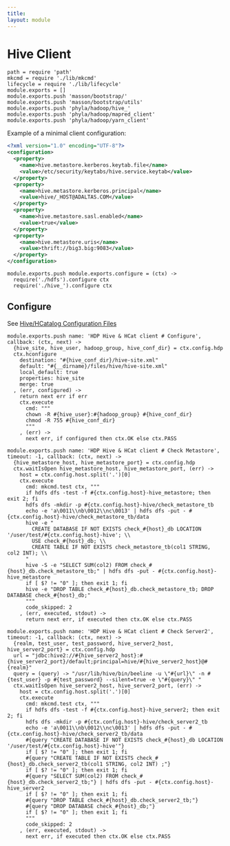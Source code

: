 ```yaml
---
title: 
layout: module
---
```


# Hive Client

    path = require 'path'
    mkcmd = require './lib/mkcmd'
    lifecycle = require './lib/lifecycle'
    module.exports = []
    module.exports.push 'masson/bootstrap/'
    module.exports.push 'masson/bootstrap/utils'
    module.exports.push 'phyla/hadoop/hive_'
    module.exports.push 'phyla/hadoop/mapred_client'
    module.exports.push 'phyla/hadoop/yarn_client'

Example of a minimal client configuration:
```xml
<?xml version="1.0" encoding="UTF-8"?>
<configuration>
  <property>
    <name>hive.metastore.kerberos.keytab.file</name>
    <value>/etc/security/keytabs/hive.service.keytab</value>
  </property>
  <property>
    <name>hive.metastore.kerberos.principal</name>
    <value>hive/_HOST@ADALTAS.COM</value>
  </property>
  <property>
    <name>hive.metastore.sasl.enabled</name>
    <value>true</value>
  </property>
  <property>
    <name>hive.metastore.uris</name>
    <value>thrift://big3.big:9083</value>
  </property>
</configuration>
```

    module.exports.push module.exports.configure = (ctx) ->
      require('./hdfs').configure ctx
      require('./hive_').configure ctx

## Configure

See [Hive/HCatalog Configuration Files](http://docs.hortonworks.com/HDPDocuments/HDP1/HDP-1.3.2/bk_installing_manually_book/content/rpm-chap6-3.html)

    module.exports.push name: 'HDP Hive & HCat client # Configure', callback: (ctx, next) ->
      {hive_site, hive_user, hadoop_group, hive_conf_dir} = ctx.config.hdp
      ctx.hconfigure
        destination: "#{hive_conf_dir}/hive-site.xml"
        default: "#{__dirname}/files/hive/hive-site.xml"
        local_default: true
        properties: hive_site
        merge: true
      , (err, configured) ->
        return next err if err
        ctx.execute
          cmd: """
          chown -R #{hive_user}:#{hadoop_group} #{hive_conf_dir}
          chmod -R 755 #{hive_conf_dir}
          """
        , (err) ->
          next err, if configured then ctx.OK else ctx.PASS

    module.exports.push name: 'HDP Hive & HCat client # Check Metastore', timeout: -1, callback: (ctx, next) ->
      {hive_metastore_host, hive_metastore_port} = ctx.config.hdp
      ctx.waitIsOpen hive_metastore_host, hive_metastore_port, (err) ->
        host = ctx.config.host.split('.')[0]
        ctx.execute
          cmd: mkcmd.test ctx, """
          if hdfs dfs -test -f #{ctx.config.host}-hive_metastore; then exit 2; fi
          hdfs dfs -mkdir -p #{ctx.config.host}-hive/check_metastore_tb
          echo -e 'a\0011\\nb\0012\\nc\0013' | hdfs dfs -put - #{ctx.config.host}-hive/check_metastore_tb/data
          hive -e "
            CREATE DATABASE IF NOT EXISTS check_#{host}_db LOCATION '/user/test/#{ctx.config.host}-hive'; \\
            USE check_#{host}_db; \\
            CREATE TABLE IF NOT EXISTS check_metastore_tb(col1 STRING, col2 INT); \\
          "
          hive -S -e "SELECT SUM(col2) FROM check_#{host}_db.check_metastore_tb;" | hdfs dfs -put - #{ctx.config.host}-hive_metastore
          if [ $? != "0" ]; then exit 1; fi
          hive -e "DROP TABLE check_#{host}_db.check_metastore_tb; DROP DATABASE check_#{host}_db;"
          """
          code_skipped: 2
        , (err, executed, stdout) ->
          return next err, if executed then ctx.OK else ctx.PASS

    module.exports.push name: 'HDP Hive & HCat client # Check Server2', timeout: -1, callback: (ctx, next) ->
      {realm, test_user, test_password, hive_server2_host, hive_server2_port} = ctx.config.hdp
      url = "jdbc:hive2://#{hive_server2_host}:#{hive_server2_port}/default;principal=hive/#{hive_server2_host}@#{realm}"
      query = (query) -> "/usr/lib/hive/bin/beeline -u \"#{url}\" -n #{test_user} -p #{test_password} --silent=true -e \"#{query}\" "
      ctx.waitIsOpen hive_server2_host, hive_server2_port, (err) ->
        host = ctx.config.host.split('.')[0]
        ctx.execute
          cmd: mkcmd.test ctx, """
          if hdfs dfs -test -f #{ctx.config.host}-hive_server2; then exit 2; fi
          hdfs dfs -mkdir -p #{ctx.config.host}-hive/check_server2_tb
          echo -e 'a\0011\\nb\0012\\nc\0013' | hdfs dfs -put - #{ctx.config.host}-hive/check_server2_tb/data
          #{query "CREATE DATABASE IF NOT EXISTS check_#{host}_db LOCATION '/user/test/#{ctx.config.host}-hive'"}
          if [ $? != "0" ]; then exit 1; fi
          #{query "CREATE TABLE IF NOT EXISTS check_#{host}_db.check_server2_tb(col1 STRING, col2 INT) ;"}
          if [ $? != "0" ]; then exit 1; fi
          #{query "SELECT SUM(col2) FROM check_#{host}_db.check_server2_tb;"} | hdfs dfs -put - #{ctx.config.host}-hive_server2
          if [ $? != "0" ]; then exit 1; fi
          #{query "DROP TABLE check_#{host}_db.check_server2_tb;"}
          #{query "DROP DATABASE check_#{host}_db;"}
          if [ $? != "0" ]; then exit 1; fi
          """
          code_skipped: 2
        , (err, executed, stdout) ->
          next err, if executed then ctx.OK else ctx.PASS

      

  

















